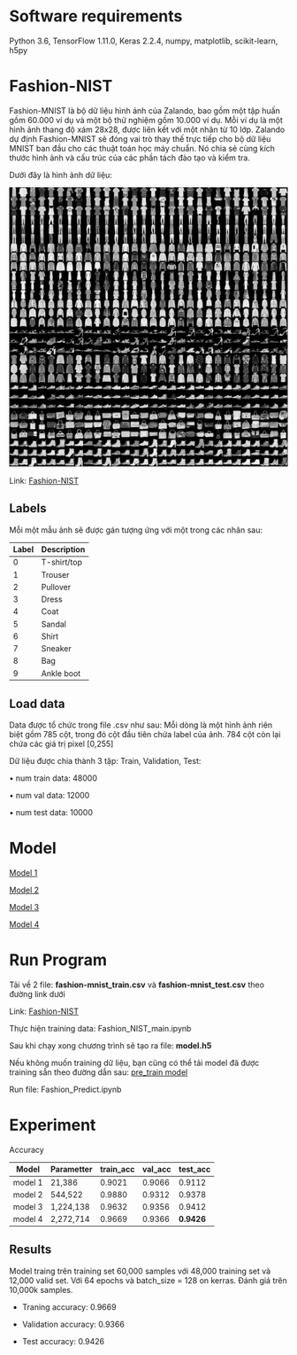 # Software requirements
Python 3.6, TensorFlow 1.11.0, Keras 2.2.4, numpy, matplotlib, scikit-learn, h5py

# Fashion-NIST
Fashion-MNIST là bộ dữ liệu hình ảnh của Zalando, bao gồm một tập huấn gồm 60.000 ví dụ và một bộ thử nghiệm gồm 10.000 ví dụ. Mỗi ví dụ là một hình ảnh thang độ xám 28x28, được liên kết với một nhãn từ 10 lớp. Zalando dự định Fashion-MNIST sẽ đóng vai trò thay thế trực tiếp cho bộ dữ liệu MNIST ban đầu cho các thuật toán học máy chuẩn. Nó chia sẻ cùng kích thước hình ảnh và cấu trúc của các phần tách đào tạo và kiểm tra.

Dưới đây là hình ảnh dữ liệu:

![](image/image_1.png)

Link: [Fashion-NIST](https://www.kaggle.com/zalando-research/fashionmnist)

## Labels
Mỗi một mẫu ảnh sẽ được gán tượng ứng với một trong các nhãn sau:

| Label | Description |
| --- | --- |
| 0 | T-shirt/top |
| 1 | Trouser |
| 2 | Pullover |
| 3 | Dress |
| 4 | Coat |
| 5 | Sandal |
| 6 | Shirt |
| 7 | Sneaker |
| 8 | Bag |
| 9 | Ankle boot |

## Load data
Data được tổ chức trong file .csv như sau:
Mỗi dòng là một hình ảnh riên biệt gồm 785 cột, trong đó cột đầu tiên chứa label của ảnh. 784 cột còn lại chứa các giá trị pixel [0,255]

Dữ liệu được chia thành 3 tập: Train, Validation, Test:

•	num train data:  48000

•	num val data:  12000

•	num test data:  10000

# Model

[Model 1](model_image/model_1.png)

[Model 2](model_image/model_2.png)

[Model 3](model_image/model_3.png)

[Model 4](model_image/model_4.png)

# Run Program

Tải về 2 file: **fashion-mnist_train.csv** và **fashion-mnist_test.csv** theo đường link dưới

Link: [Fashion-NIST](https://www.kaggle.com/zalando-research/fashionmnist)

Thực hiện training data: Fashion_NIST_main.ipynb

Sau khi chạy xong chương trình sẽ tạo ra file: **model.h5**

Nếu không muốn training dữ liệu, bạn cũng có thể tải model đã được training sẵn theo đường dẫn sau: [pre_train model](https://drive.google.com/open?id=1wuHsxJE4QRezARDvmb8NOGLVLb-bciRk)

Run file: Fashion_Predict.ipynb


# Experiment

Accuracy

| Model | Parametter | train_acc | val_acc | test_acc |
| --- | --- | --- | --- | --- |
| model 1 | 21,386 | 0.9021 | 0.9066 | 0.9112 |
| model 2 | 544,522 | 0.9880 | 0.9312 | 0.9378 |
| model 3 | 1,224,138 | 0.9632 | 0.9356 | 0.9412 |
| model 4 | 2,272,714 | 0.9669 | 0.9366 | **0.9426** |

## Results

Model traing trên training set 60,000 samples với 48,000 training set và 12,000 valid set.
Với 64 epochs và batch_size = 128 on kerras.
Đánh giá trên 10,000k samples.

* Traning accuracy: 0.9669

* Validation accuracy: 0.9366

* Test accuracy: 0.9426





